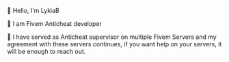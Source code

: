 📌 Hello, I'm LykiaB

📌 I am Fivem Anticheat developer

📌 I have served as Anticheat supervisor on multiple Fivem Servers and my agreement with these servers continues, if you want help on your servers, it will be enough to reach out.


